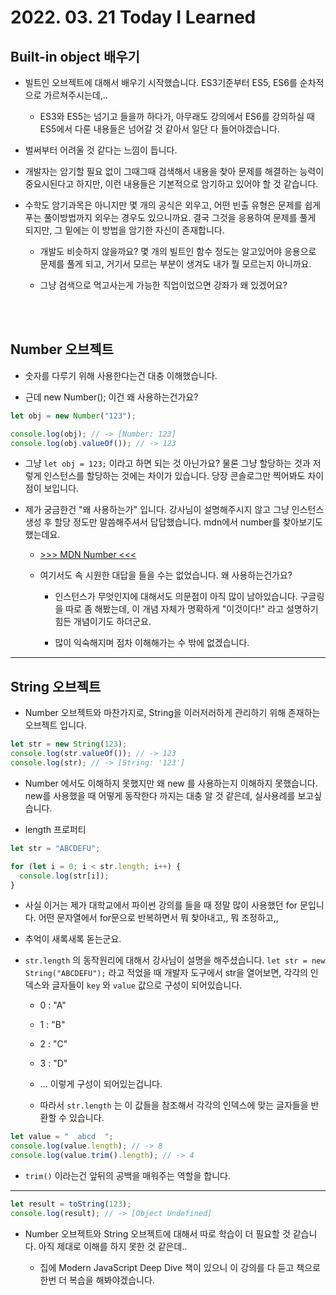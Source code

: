 # 2022. 03. 21 Today I Learned

## Built-in object 배우기

- 빌트인 오브젝트에 대해서 배우기 시작했습니다. ES3기준부터 ES5, ES6를 순차적으로 가르쳐주시는데,..

  - ES3와 ES5는 넘기고 들을까 하다가, 아무래도 강의에서 ES6를 강의하실 때 ES5에서 다룬 내용들은 넘어갈 것 같아서 일단 다 들어야겠습니다.

- 벌써부터 어려울 것 같다는 느낌이 듭니다.

- 개발자는 암기할 필요 없이 그때그때 검색해서 내용을 찾아 문제를 해결하는 능력이 중요시된다고 하지만, 이런 내용들은 기본적으로 암기하고 있어야 할 것 같습니다.

- 수학도 암기과목은 아니지만 몇 개의 공식은 외우고, 어떤 빈출 유형은 문제를 쉽게 푸는 풀이방법까지 외우는 경우도 있으니까요. 결국 그것을 응용하여 문제를 풀게 되지만, 그 밑에는 이 방법을 암기한 자신이 존재합니다.

  - 개발도 비슷하지 않을까요? 몇 개의 빌트인 함수 정도는 알고있어야 응용으로 문제를 풀게 되고, 거기서 모르는 부분이 생겨도 내가 뭘 모르는지 아니까요.

  - 그냥 검색으로 먹고사는게 가능한 직업이었으면 강좌가 왜 있겠어요?

<br></br>

## Number 오브젝트

- 숫자를 다루기 위해 사용한다는건 대충 이해했습니다.

- 근데 new Number(); 이건 왜 사용하는건가요?

```js
let obj = new Number("123");

console.log(obj); // -> [Number: 123]
console.log(obj.valueOf()); // -> 123
```

- 그냥 `let obj = 123;` 이라고 하면 되는 것 아닌가요? 물론 그냥 할당하는 것과 저렇게 인스턴스를 할당하는 것에는 차이가 있습니다. 당장 콘솔로그만 찍어봐도 차이점이 보입니다.

- 제가 궁금한건 "왜 사용하는가" 입니다. 강사님이 설명해주시지 않고 그냥 인스턴스 생성 후 할당 정도만 말씀해주셔서 답답했습니다. mdn에서 number를 찾아보기도 했는데요.

  - [>>> MDN Number <<<](https://developer.mozilla.org/ko/docs/Web/JavaScript/Reference/Global_Objects/Number)

  - 여기서도 속 시원한 대답을 들을 수는 없었습니다. 왜 사용하는건가요?

    - 인스턴스가 무엇인지에 대해서도 의문점이 아직 많이 남아있습니다. 구글링을 따로 좀 해봤는데, 이 개념 자체가 명확하게 "이것이다!" 라고 설명하기 힘든 개념이기도 하더군요.

    - 많이 익숙해지며 점차 이해해가는 수 밖에 없겠습니다.

---

## String 오브젝트

- Number 오브젝트와 마찬가지로, String을 이러저러하게 관리하기 위해 존재하는 오브젝트 입니다.

```js
let str = new String(123);
console.log(str.valueOf()); // -> 123
console.log(str); // -> [String: '123']
```

- Number 에서도 이해하지 못했지만 왜 new 를 사용하는지 이해하지 못했습니다. new를 사용했을 때 어떻게 동작한다 까지는 대충 알 것 같은데, 실사용례를 보고싶습니다.

- length 프로퍼티

```js
let str = "ABCDEFU";

for (let i = 0; i < str.length; i++) {
  console.log(str[i]);
}
```

- 사실 이거는 제가 대학교에서 파이썬 강의를 들을 때 정말 많이 사용했던 for 문입니다. 어떤 문자열에서 for문으로 반복하면서 뭐 찾아내고,, 뭐 조정하고,,

- 추억이 새록새록 돋는군요.

- `str.length` 의 동작원리에 대해서 강사님이 설명을 해주셨습니다. `let str = new String("ABCDEFU");` 라고 적었을 때 개발자 도구에서 str을 열어보면, 각각의 인덱스와 글자들이 `key` 와 `value` 값으로 구성이 되어있습니다.

  - 0 : "A"
  - 1 : "B"
  - 2 : "C"
  - 3 : "D"
  - ... 이렇게 구성이 되어있는겁니다.

  - 따라서 `str.length` 는 이 값들을 참조해서 각각의 인덱스에 맞는 글자들을 반환할 수 있습니다.

```js
let value = "  abcd  ";
console.log(value.length); // -> 8
console.log(value.trim().length); // -> 4
```

- `trim()` 이라는건 앞뒤의 공백을 매워주는 역할을 합니다.

---

```js
let result = toString(123);
console.log(result); // -> [Object Undefined]
```

- Number 오브젝트와 String 오브젝트에 대해서 따로 학습이 더 필요할 것 같습니다. 아직 제대로 이해를 하지 못한 것 같은데..

  - 집에 Modern JavaScript Deep Dive 책이 있으니 이 강의를 다 듣고 책으로 한번 더 복습을 해봐야겠습니다.
